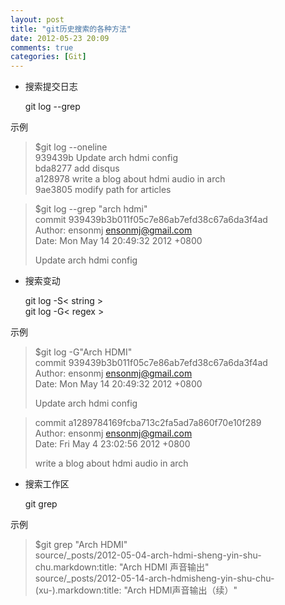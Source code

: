 ```yaml
---
layout: post
title: "git历史搜索的各种方法"
date: 2012-05-23 20:09
comments: true
categories: [Git]
---
```

* 搜索提交日志

    git log --grep

示例
> $git log --oneline  
> 939439b Update arch hdmi config  
> bda8277 add disqus  
> a128978 write a blog about hdmi audio in arch  
> 9ae3805 modify path for articles

> $git log --grep "arch hdmi"  
> commit 939439b3b011f05c7e86ab7efd38c67a6da3f4ad  
> Author: ensonmj <ensonmj@gmail.com>  
> Date:   Mon May 14 20:49:32 2012 +0800  
> 
>    Update arch hdmi config


* 搜索变动

    git log -S< string >  
    git log -G< regex >

示例
> $git log -G"Arch HDMI"  
> commit 939439b3b011f05c7e86ab7efd38c67a6da3f4ad  
> Author: ensonmj <ensonmj@gmail.com>  
> Date:   Mon May 14 20:49:32 2012 +0800  
> 
>    Update arch hdmi config

> commit a1289784169fcba713c2fa5ad7a860f70e10f289  
> Author: ensonmj <ensonmj@gmail.com>  
> Date:   Fri May 4 23:02:56 2012 +0800  
> 
>    write a blog about hdmi audio in arch

* 搜索工作区

    git grep

示例
> $git grep "Arch HDMI"  
> source/_posts/2012-05-04-arch-hdmi-sheng-yin-shu-chu.markdown:title: "Arch HDMI 声音输出"  
> source/_posts/2012-05-14-arch-hdmisheng-yin-shu-chu-(xu-).markdown:title: "Arch HDMI声音输出（续）"